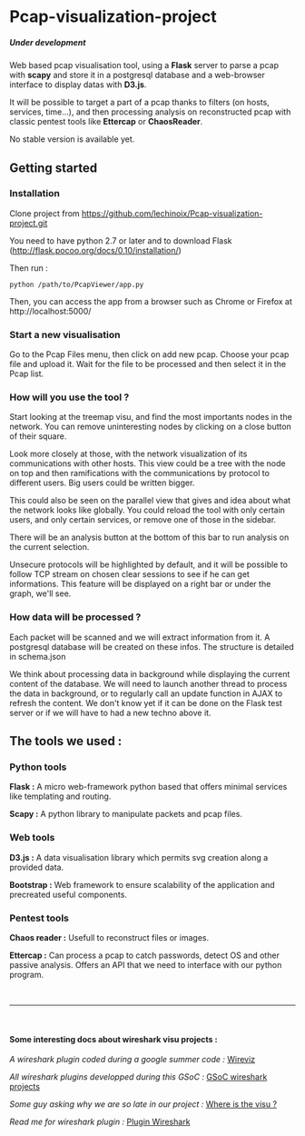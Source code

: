# Pcap-visualization-project
##### *Under development*

Web based pcap visualisation tool, using a **Flask** server to parse a pcap with **scapy** and store it in a postgresql database and a web-browser interface to display datas with **D3.js**.

It will be possible to target a part of a pcap thanks to filters (on hosts, services, time...), and then processing analysis on reconstructed pcap with classic pentest tools like **Ettercap** or **ChaosReader**.

No stable version is available yet.

## Getting started

### Installation

Clone project from https://github.com/lechinoix/Pcap-visualization-project.git

You need to have python 2.7 or later and to download Flask (http://flask.pocoo.org/docs/0.10/installation/)

Then run :

```python /path/to/PcapViewer/app.py ```

Then, you can access the app from a browser such as Chrome or Firefox at http://localhost:5000/

### Start a new visualisation

Go to the Pcap Files menu, then click on add new pcap. Choose your pcap file and upload it. Wait for the file to be processed and then select it in the Pcap list.

### How will you use the tool ?

Start looking at the treemap visu, and find the most importants nodes in the network. You can remove uninteresting nodes by clicking on a close button of their square. 

Look more closely at those, with the network visualization of its communications with other hosts. This view could be a tree with the node on top and then ramifications with the communications by protocol to different users. Big users could be written bigger.

This could also be seen on the parallel view that gives and idea about what the network looks like globally. You could reload the tool with only certain users, and only certain services, or remove one of those in the sidebar.

There will be an analysis button at the bottom of this bar to run analysis on the current selection.

Unsecure protocols will be highlighted by default, and it will be possible to follow TCP stream on chosen clear sessions to see if he can get informations. This feature will be displayed on a right bar or under the graph, we'll see.

### How data will be processed ?

Each packet will be scanned and we will extract information from it. A postgresql database will be created on these infos. The structure is detailed in schema.json

We think about processing data in background while displaying the current content of the database. We will need to launch another thread to process the data in background, or to regularly call an update function in AJAX to refresh the content. We don't know yet if it can be done on the Flask test server or if we will have to had a new techno above it.


## The tools we used :

### Python tools

**Flask :** A micro web-framework python based that offers minimal services like templating and routing.

**Scapy :** A python library to manipulate packets and pcap files.

### Web tools

**D3.js :** A data visualisation library which permits svg creation along a provided data.

**Bootstrap :** Web framework to ensure scalability of the application and precreated useful components.

### Pentest tools

**Chaos reader :** Usefull to reconstruct files or images. 

**Ettercap :** Can process a pcap to catch passwords, detect OS and other passive analysis. Offers an API that we need to interface with our python program.

<br><hr><br>

#### Some interesting docs about wireshark visu projects :

*A wireshark plugin coded during a google summer code :* [Wireviz](https://www.wireshark.org/lists/wireshark-dev/201107/msg00218.html)

*All wireshark plugins developped during this GSoC :* [GSoC wireshark projects](https://www.honeynet.org/node/716)

*Some guy asking why we are so late in our project :* [Where is the visu ?](https://ask.wireshark.org/questions/9884/data-visualization-options-in-wireshark)

*Read me for wireshark plugin :* [Plugin Wireshark](https://code.wireshark.org/review/gitweb?p=wireshark.git;a=blob_plain;f=doc/README.plugins)

